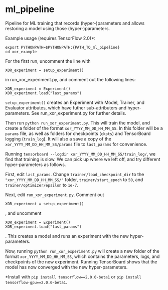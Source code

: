 # ml_pipeline

Pipeline for ML training that records (hyper-)parameters and allows restoring a model using those (hyper-)parameters.

Example usage (requires TensorFlow 2.0)*:
```
export PYTHONPATH=$PYTHONPATH:{PATH_TO_ml_pipeline}
cd xor_example
```

For the first run, uncomment the line with 
```
XOR_experiment = setup_experiment()
```
in run_xor_experiment.py, and comment out the following lines:
```
XOR_experiment = Experiment()
XOR_experiment.load("last_params")
```
`setup_experiment()` creates an Experiment with Model, Trainer, and Evaluator attributes, which have futher sub-attributers and hyper-parameters. See run_xor_experiment.py for further details.

Then run `python run_xor_experiment.py`. This will train the model, and create a folder of the format `xor_YYYY_MM_DD_HH_MM_SS`. In this folder will be a `params` file, as well as folders for checkpoints (`ckpts`) and TensorBoard logging (`train_log`). It will also a save a copy of the `xor_YYYY_MM_DD_HH_MM_SS/params` file to `last_params` for convenience.

Running `tensorboard --logdir xor_YYYY_MM_DD_HH_MM_SS/train_log/`, we find that training is slow. We can pick up where we left off, and try different hyper-parameters as follows.

First, edit `last_params`. Change `trainer/load_checkpoint_dir` to the `"xor_YYYY_MM_DD_HH_MM_SS/"` folder, `trainer/start_epoch` to `50`, and `trainer/optimizer/epsilon` to `1e-7`.

Next, edit `run_xor_experiment.py`. Comment out 
```
XOR_experiment = setup_experiment()
```
, and uncomment
```
XOR_experiment = Experiment()
XOR_experiment.load("last_params")
```
. This creates a model and runs an experiment with the new hyper-parameters.

Now, running `python run_xor_experiment.py` will create a new folder of the format `xor_YYYY_MM_DD_HH_MM_SS`, which contains the parameters, logs, and checkpoints of the new experiment. Running TensorBoard shows that the model has now converged with the new hyper-parameters.

*Install with `pip install tensorflow==2.0.0-beta1` or `pip install tensorflow-gpu==2.0.0-beta1`.

